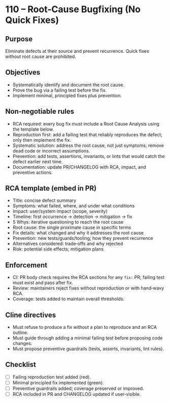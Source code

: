 # 110 – Root-Cause Bugfixing (No Quick Fixes)

## Purpose
Eliminate defects at their source and prevent recurrence. Quick fixes without root cause are prohibited.

## Objectives
- Systematically identify and document the root cause.
- Prove the bug via a failing test before the fix.
- Implement minimal, principled fixes plus prevention.

## Non‑negotiable rules
- RCA required: every bug fix must include a Root Cause Analysis using the template below.
- Reproduction first: add a failing test that reliably reproduces the defect; only then implement the fix.
- Systematic solution: address the root cause, not just symptoms; remove dead code or incorrect assumptions.
- Prevention: add tests, assertions, invariants, or lints that would catch the defect earlier next time.
- Documentation: update PR/CHANGELOG with RCA, impact, and preventive actions.

## RCA template (embed in PR)
- Title: concise defect summary
- Symptoms: what failed, where, and under what conditions
- Impact: user/system impact (scope, severity)
- Timeline: first occurrence → detection → mitigation → fix
- 5 Whys: iterative questioning to reach the root cause
- Root cause: the single proximate cause in specific terms
- Fix details: what changed and why it addresses the root cause
- Prevention: new tests/guards/tooling; how they prevent recurrence
- Alternatives considered: trade‑offs and why rejected
- Risk: potential side effects; mitigation plans

## Enforcement
- CI: PR body check requires the RCA sections for any `fix:` PR; failing test must exist and pass after fix.
- Review: maintainers reject fixes without reproduction or with hand‑wavy RCA.
- Coverage: tests added to maintain overall thresholds.

## Cline directives
- Must refuse to produce a fix without a plan to reproduce and an RCA outline.
- Must guide through adding a minimal failing test before proposing code changes.
- Must propose preventive guardrails (tests, asserts, invariants, lint rules).

## Checklist
- [ ] Failing reproduction test added (red).
- [ ] Minimal principled fix implemented (green).
- [ ] Preventive guardrails added; coverage preserved or improved.
- [ ] RCA included in PR and CHANGELOG updated if user‑visible.
